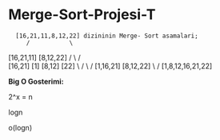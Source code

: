 # Merge-Sort-Projesi-T

      [16,21,11,8,12,22] dizininin Merge- Sort asamalari;
         /           \
  [16,21,11]        [8,12,22]
   /     \             /    \
[16,21]  [1]         [8,12] [22]
   \     /              \    /
 [1,16,21]             [8,12,22]
        \               /
        [1,8,12,16,21,22]
       
**Big O Gosterimi:** 

2^x = n

logn

o(logn)

